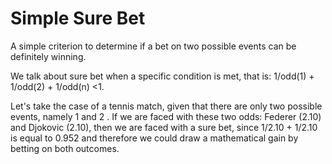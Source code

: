 # Simple Sure Bet
A simple criterion to determine if a bet on two possible events can be definitely winning.

We talk about sure bet when a specific condition is met, that is: 1/odd(1) + 1/odd(2) + 1/odd(n) <1. 

Let's take the case of a tennis match, given that there are only two possible events, namely 1 and 2 . If we are faced with these two odds: Federer (2.10) and Djokovic (2.10), then we are faced with a sure bet, since 1/2.10 + 1/2.10 is equal to 0.952 and therefore we could draw a mathematical gain by betting on both outcomes.
